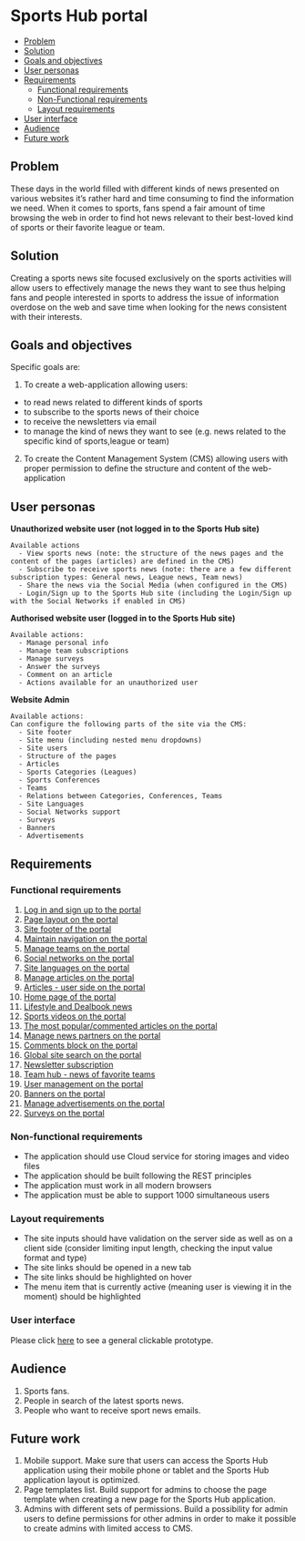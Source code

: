 # Sports Hub portal

- [Problem](#problem)
- [Solution](#solution)
- [Goals and objectives](#goals-and-objectives)
- [User personas](#user-personas)
- [Requirements](#requirements)
  - [Functional requirements](#functional-requirements)
  - [Non-Functional requirements](#non-functional-requirements)
  - [Layout requirements](#layout-requirements)
- [User interface](#user-interface)
- [Audience](#audience)
- [Future work](#future-work)

## Problem

These days in the world filled with different kinds of news presented on various websites it’s rather hard and time consuming to find the information we need. When it comes to sports, fans spend a fair amount of time browsing the web in order to find hot news relevant to their best-loved kind of sports or their favorite league or team.

## Solution

Creating a sports news site focused exclusively on the sports activities will allow users to effectively manage the news they want to see thus helping fans and people interested in sports to address the issue of information overdose on the web and save time when looking for the news consistent with their interests.

## Goals and objectives

Specific goals are:
1. To create a web-application allowing users:
  - to read news related to different kinds of sports
  - to subscribe to the sports news of their choice
  - to receive the newsletters via email
  - to manage the kind of news they want to see (e.g. news related to the specific kind of sports,league or team)

2. To create the Content Management System (CMS) allowing users with proper permission to define the structure and content of the web-application

## User personas

**Unauthorized website user (not logged in to the Sports Hub site)**

    Available actions
      - View sports news (note: the structure of the news pages and the content of the pages (articles) are defined in the CMS)
      - Subscribe to receive sports news (note: there are a few different subscription types: General news, League news, Team news)
      - Share the news via the Social Media (when configured in the CMS)
      - Login/Sign up to the Sports Hub site (including the Login/Sign up with the Social Networks if enabled in CMS)

**Authorised website user (logged in to the Sports Hub site)**

    Available actions:
      - Manage personal info
      - Manage team subscriptions
      - Manage surveys
      - Answer the surveys
      - Comment on an article
      - Actions available for an unauthorized user

**Website Admin**

    Available actions:
    Can configure the following parts of the site via the CMS:
      - Site footer
      - Site menu (including nested menu dropdowns)
      - Site users
      - Structure of the pages
      - Articles
      - Sports Categories (Leagues)
      - Sports Conferences
      - Teams
      - Relations between Categories, Conferences, Teams
      - Site Languages
      - Social Networks support
      - Surveys
      - Banners
      - Advertisements

## Requirements

### Functional requirements

1. [Log in and sign up to the portal](/products/sport_news_portal/web_application_features/log_in_and_sign_up/)
2. [Page layout on the portal](/products/sport_news_portal/web_application_features/project_layout/)
3. [Site footer of the portal](/products/sport_news_portal/web_application_features/site_footer/)
4. [Maintain navigation on the portal](/products/sport_news_portal/web_application_features/maintain_navigation/)
5. [Manage teams on the portal](/products/sport_news_portal/web_application_features/manage_the_teams/)
6. [Social networks on the portal](/products/sport_news_portal/web_application_features/social_networks/)
7. [Site languages on the portal](/products/sport_news_portal/web_application_features/site_languages/)
8. [Manage articles on the portal](/products/sport_news_portal/web_application_features/manage_articles/)
9. [Articles - user side on the portal](/products/sport_news_portal/web_application_features/articles_user_side/)
10. [Home page of the portal](/products/sport_news_portal/web_application_features/home_page/)
11. [Lifestyle and Dealbook news](/products/sport_news_portal/web_application_features/lifestyle_dealbook_news/)
12. [Sports videos on the portal](/products/sport_news_portal/web_application_features/video_page/)
13. [The most popular/commented articles on the portal](/products/sport_news_portal/web_application_features/most_popular_and_commented/)
14. [Manage news partners on the portal](/products/sport_news_portal/web_application_features/manage_news_partners/)
15. [Comments block on the portal](/products/sport_news_portal/web_application_features/comments/)
16. [Global site search on the portal](/products/sport_news_portal/web_application_features/global_site_search/)
17. [Newsletter subscription](/products/sport_news_portal/web_application_features/newsletter_email/)
18. [Team hub - news of favorite teams](/products/sport_news_portal/web_application_features/team_hub/)
19. [User management on the portal](/products/sport_news_portal/web_application_features/user_management/)
20. [Banners on the portal](/products/sport_news_portal/web_application_features/banners/)
21. [Manage advertisements on the portal](/products/sport_news_portal/web_application_features/manage_ads/)
22. [Surveys on the portal](/products/sport_news_portal/web_application_features/surveys/)

### Non-functional requirements

- The application should use Cloud service for storing images and video files
- The application should be built following the REST principles
- The application must work in all modern browsers
- The application must be able to support 1000 simultaneous users

### Layout requirements

- The site inputs should have validation on the server side as well as on a client side (consider limiting input length, checking the input value format and type)
- The site links should be opened in a new tab
- The site links should be highlighted on hover
- The menu item that is currently active (meaning user is viewing it in the moment) should be highlighted

### User interface

Please click [here](https://www.figma.com/proto/JVDTph8VY9Ye7kz8BTDxhJ/1-Sport-News-General-Prototype?node-id=0%3A2&viewport=592%2C442%2C1&scaling=min-zoom) to see a general clickable prototype.

## Audience

1. Sports fans.
2. People in search of the latest sports news.
3. People who want to receive sport news emails.

## Future work

1. Mobile support. Make sure that users can access the Sports Hub application using their mobile phone or tablet and the Sports Hub application layout is optimized.
2. Page templates list. Build support for admins to choose the page template when creating a new page for the Sports Hub application.
3. Admins with different sets of permissions. Build a possibility for admin users to define permissions for other admins in order to make it possible to create admins with limited access to CMS.
